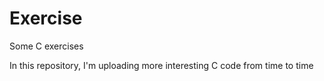 # Exercise
Some C exercises 

In this repository, I'm uploading more interesting C code from time to time 
